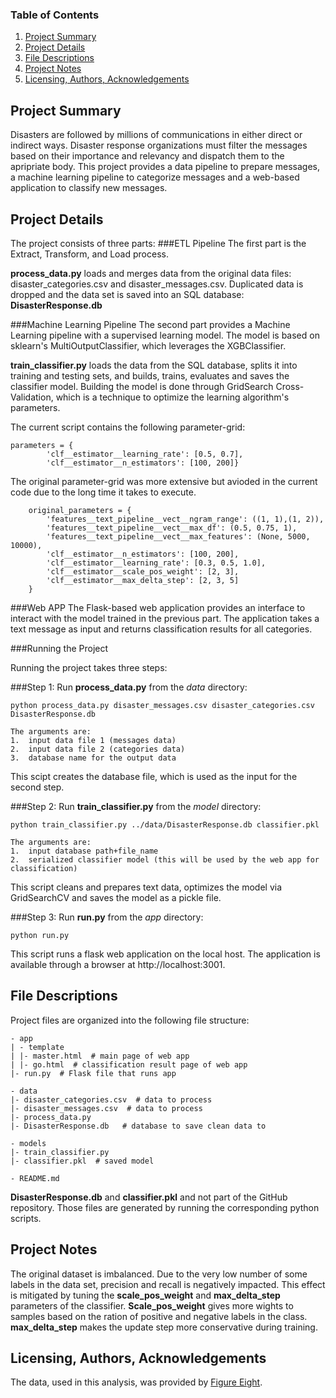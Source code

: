 ### Table of Contents

1. [Project Summary](#summary)
2. [Project Details](#details)
3. [File Descriptions](#files)
4. [Project Notes](#notes)
5. [Licensing, Authors, Acknowledgements](#licensing)

## Project Summary<a name="summary"></a>

Disasters are followed by millions of communications in either direct or indirect ways.
Disaster response organizations must filter the messages based on their importance and relevancy and dispatch them to the apripriate body.
This project provides a data pipeline to prepare messages, a machine learning pipeline to categorize messages and a web-based application to classify new messages.
 
## Project Details<a name="details"></a>

The project consists of three parts:
###ETL Pipeline
The first part is the Extract, Transform, and Load process.

**process_data.py** loads and merges data from the original data files: disaster_categories.csv and disaster_messages.csv.
Duplicated data is dropped and the data set is saved into an SQL database: **DisasterResponse.db**
   
###Machine Learning Pipeline
The second part provides a Machine Learning pipeline with a supervised learning model.
The model is based on sklearn's MultiOutputClassifier, which leverages the XGBClassifier.

**train_classifier.py** loads the data from the SQL database, splits it into training and testing sets, and builds, trains, evaluates and saves the classifier model.
Building the model is done through GridSearch Cross-Validation, which is a technique to optimize the learning algorithm's parameters.

The current script contains the following parameter-grid:

```    
parameters = {
        'clf__estimator__learning_rate': [0.5, 0.7],
        'clf__estimator__n_estimators': [100, 200]}
```

The original parameter-grid was more extensive but avioded in the current code due to the long time it takes to execute.
```
    original_parameters = {
        'features__text_pipeline__vect__ngram_range': ((1, 1),(1, 2)),
        'features__text_pipeline__vect__max_df': (0.5, 0.75, 1),
        'features__text_pipeline__vect__max_features': (None, 5000, 10000),
        'clf__estimator__n_estimators': [100, 200],
        'clf__estimator__learning_rate': [0.3, 0.5, 1.0],
        'clf__estimator__scale_pos_weight': [2, 3],
        'clf__estimator__max_delta_step': [2, 3, 5]
    }
```

###Web APP
The Flask-based web application provides an interface to interact with the model trained in the previous part.
The application takes a text message as input and returns classification results for all categories. 

###Running the Project

Running the project takes three steps:

###Step 1:
Run **process_data.py** from the _data_ directory:

    python process_data.py disaster_messages.csv disaster_categories.csv DisasterResponse.db

    The arguments are:
    1.  input data file 1 (messages data)
    2.  input data file 2 (categories data)
    3.  database name for the output data
This scipt creates the database file, which is used as the input for the second step.

###Step 2:
Run **train_classifier.py** from the _model_ directory:

    python train_classifier.py ../data/DisasterResponse.db classifier.pkl
    
    The arguments are:
    1.  input database path+file_name
    2.  serialized classifier model (this will be used by the web app for classification)

This script cleans and prepares text data, optimizes the model via GridSearchCV and saves the model as a pickle file.

###Step 3:
Run **run.py** from the _app_ directory:

    python run.py
    
This script runs a flask web application on the local host. The application is available through a browser at http://localhost:3001.

## File Descriptions<a name="files"></a>

Project files are organized into the following file structure:
```
- app
| - template
| |- master.html  # main page of web app
| |- go.html  # classification result page of web app
|- run.py  # Flask file that runs app

- data
|- disaster_categories.csv  # data to process 
|- disaster_messages.csv  # data to process
|- process_data.py
|- DisasterResponse.db   # database to save clean data to

- models
|- train_classifier.py
|- classifier.pkl  # saved model 

- README.md
```
**DisasterResponse.db** and **classifier.pkl** and not part of the GitHub repository. Those files are generated by running the corresponding python scripts.

## Project Notes<a name="notes"></a>
The original dataset is imbalanced. Due to the very low number of some labels in the data set, precision and recall is negatively impacted.
This effect is mitigated by tuning the **scale_pos_weight** and **max_delta_step** parameters of the classifier.
**Scale_pos_weight** gives more wights to samples based on the ration of positive and negative labels in the class.
**max_delta_step** makes the update step more conservative during training.

## Licensing, Authors, Acknowledgements<a name="licensing"></a>

The data, used in this analysis, was provided by [Figure Eight](https://www.figure-eight.com/).